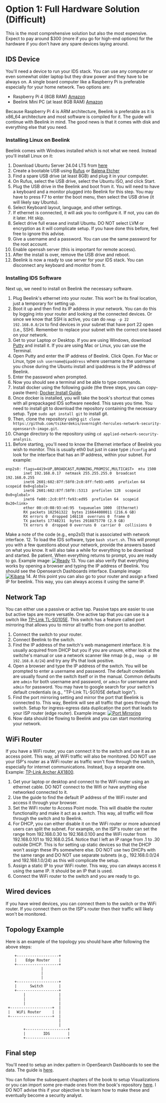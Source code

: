 # Option 1: Full Hardware Solution (Difficult)
This is the most comprehensive solution but also the most expensive. Expect to pay around $300 (more if you go for high-end options) for the hardware if you don't have any spare devices laying around.

## IDS Device
You'll need a device to run your IDS stack. You can use any computer or even somewhat older laptop but they draw power and they have to be always on. A single board computer like a Raspberry Pi is preferable especially for your home network. Two options are:
- Raspberry Pi 4 (8GB RAM) [Amazon](https://www.amazon.com/CanaKit-Raspberry-8GB-Basic-Starter/dp/B08956GVXN)
- Beelink Mini PC (at least 8GB RAM) [Amazon](https://www.amazon.com/Beelink-Desktop-Computer-Support-Ethernet/dp/B0BVLPCDVW)

Because Raspberry Pi 4 is ARM architecture, Beelink is preferable as it is x86_64 architecture and most software is compiled for it. The guide will continue with Beelink in mind. The good news is that it comes with disk and everything else that you need.

### Installing Linux on Beelink
Beelink comes with Windows installed which is not what we need. Instead you'll install Linux on it:
1. Download Ubuntu Server 24.04 LTS from [here](https://ubuntu.com/download/server)
2. Create a bootable USB using [Rufus](https://rufus.ie/) or [Balena Etcher](https://www.balena.io/etcher/)
3. Find a spare USB drive (at least 8GB) and plug it in your computer.
4. On Rufus, select the USB drive, select the Ubuntu ISO, and click Start.
5. Plug the USB drive in the Beelink and boot from it. You will need to have a keyboard and a monitor plugged into Beelink for this step. You may have to press F7 to enter the boot menu, then select the USB drive (it will likely say Ubuntu).
6. Select Keyboard layout, language, and other settings.
7. If ethernet is connected, it will ask you to configure it. If not, you can do it later. Hit skip.
8. Select drive full erase and install Ubuntu. DO NOT select LVM or encryption as it will complicate setup. If you have done this before, feel free to ignore this advise.
9. Give a username and a password. You can use the same password for the root account.
10. Enable openssh server (this is important for remote access).
11. After the install is over, remove the USB drive and reboot.
12. Beelink is now a ready to use server for your IDS stack. You can disconnect any keyboard and monitor from it.

### Installing IDS Software
Next up, we need to install on Beelink the necessary software.
1. Plug Beelink's ethernet into your router. This won't be its final location, just a temporary for setting up.
2. Boot it up and then find its IP address in your network. You can do this by logging into your router and looking at the connected devices. Or since we know that SSH is active, you can do `nmap -p 22 192.168.0.0/24` to find devices in your subnet that have port 22 open (i.e., SSH). Remember to replace your subnet with the correct one based on your network.
3. Get to your Laptop or Desktop. If you are using Windows, download [Putty](https://www.chiark.greenend.org.uk/~sgtatham/putty/latest.html) and install it. If you are using Mac or Linux, you can use the Terminal.
4. Open Putty and enter the IP address of Beelink. Click Open. For Mac or Linux, type `ssh username@ipaddress` where username is the username you chose during the Ubuntu install and ipaddress is the IP address of Beelink.
5. Enter the password when prompted.
6. Now you should see a terminal and be able to type commands.
7. Install docker using the following guide (the three steps, you can copy-paste them): [Docker Install Guide](https://docs.docker.com/engine/install/ubuntu/#install-using-the-repository).
8. Once docker is installed, you will take the book's shortcut that comes with all prepackaged IDS software needed. This saves you time. You need to install git to download the repository containing the necessary setup. Type `sudo apt install git` to install git.
9. Then, clone the repository using `git clone https://github.com/tsikerdekis/overnight-hercules-network-security-opensearch-image.git`.
10. Change directory to the repository using `cd applied-network-security-analysis`.
11. Before starting, you'll need to know the Ethernet interface of Beelink you wish to monitor. This is usually eth0 but just in case type `ifconfig` and look for the interface that has an IP address, within your subnet. For example:
```
enp2s0: flags=4419<UP,BROADCAST,RUNNING,PROMISC,MULTICAST>  mtu 1500
        inet 192.168.0.17  netmask 255.255.255.0  broadcast 192.168.0.255
        inet6 2601:602:87f:58f0:2c0:8ff:fe93:ed95  prefixlen 64  scopeid 0x0<global>
        inet6 2601:602:87f:58f0::5313  prefixlen 128  scopeid 0x0<global>
        inet6 fe80::2c0:8ff:fe93:ed95  prefixlen 64  scopeid 0x20<link>
        ether 00:c0:08:93:ed:95  txqueuelen 1000  (Ethernet)
        RX packets 182561322  bytes 216644080011 (216.6 GB)
        RX errors 0  dropped 146118  overruns 0  frame 0
        TX packets 17748231  bytes 2918875770 (2.9 GB)
        TX errors 0  dropped 0 overruns 0  carrier 0  collisions 0
```
Make a note of the code (e.g., enp2s0) that is associated with network interface.
12. To load the IDS software, type `bash start.sh`. This will prompt you with a few questions about your network, provide the answers based on what you know. It will also take a while for everything to be download and started. Be patient. When everything returns to prompt, you are ready to go. Example image:
[![Ready](img/nsm-ready.png)](img/nsm-ready.png)
13. You can also verify that everything works by opening a browser and typing the IP address of Beelink. You should see the Opensearch Dashboards interface. Example image:
[![Kibana](img/dashboards.png)](img/dashboards.png)
14. At this point you can also go to your router and assign a fixed IP for beelink. This way, you can always access it using the same IP.

## Network Tap
You can either use a passive or active tap. Passive taps are easier to use but active taps are more versatile. One active tap that you can use is a switch like [TP-Link TL-SG105E](https://www.amazon.com/TP-LINK-TL-SG105E-5-Port-Gigabit-Version/dp/B00N0OHEMA). This switch has a feature called port mirroring that allows you to mirror all traffic from one port to another.

1. Connect the switch to your router.
2. Connect Beelink to the switch.
3. Find the IP address of the switch's web management interface. It is usually acquired from DHCP but you if you are unsure, either look at the switche's manual or use a network scanner like nmap (e.g., `nmap -p 80 192.168.0.0/24`) and try any IPs that look positive.
4. Open a browser and type the IP address of the switch. You will be prompted to enter a username and password. The default credentials are usually found on the switch itself or in the manual. Common defaults are `admin` for both username and password, or `admin` for username and `admin` for password. You may have to google search for your switch's default credentials (e.g., "TP-Link TL-SG105E default login").
5. Find the port mirroring setting and mirror the port that Beelink is connected to. This way, Beelink will see all traffic that goes through the switch. Setup for ingress-egress data duplication the port that leads to your ISP router (edge router). Example image:
[![Port Mirroring](img/port-mirroring.png)](img/port-mirroring.png)
6. Now data should be flowing to Beelink and you can start monitoring your network.

## WiFi Router
If you have a WiFi router, you can connect it to the switch and use it as an access point. This way, all WiFi traffic will also be monitored. DO NOT use your ISP's router as a WiFi router as traffic won't flow through the switch, especially for internet communications. Instead, buy a separate one. Example: [TP-Link Archer AX1800](https://www.amazon.com/WiFi-6-Router-Gigabit-Wireless/dp/B08H8ZLKKK).

1. Get your laptop or desktop and connect to the WiFi router using an ethernet cable. DO NOT connect to the Wifi or have anything else networked connected to it.
2. Use the guide to find the default IP address of the WiFi router and access it through your browser.
3. Set the WiFi router to Access Point mode. This will disable the router functionality and make it act as a switch. This way, all traffic will flow through the switch and to Beelink. 
4. For DHCP, you can either disable it on the WiFi router or more advanced users can split the subnet. For example, on the ISP's router can set the range from 192.168.0.30 to 192.168.0.100 and the WiFi router from 192.168.0.101 to 192.168.0.254. Notice that I left an IP range from .1 to .30 outside DHCP. This is for setting up static devices so that the DHCP won't assign these IPs somewhere else. DO NOT use two DHCPs with the same range and DO NOT use separate subnets (e.g., 192.168.0.0/24 and 192.168.1.0/24) as this will complicate the setup.
5. Assign a static IP to your WiFi router. This way, you can always access it using the same IP. It should be an IP that is used.
6. Connect the WiFi router to the switch and you are ready to go.

## Wired devices
If you have wired devices, you can connect them to the switch or the WiFi router. If you connect them on the ISP's router then their traffic will likely won't be monitored.


## Topology Example

Here is an example of the topology you should have after following the above steps:
```
    +-------------------+
    |    Edge Router    |
    +-------------------+
                |
                |
                |
    +-------------------+
    |      Switch       |
    +-------------------+
        |               |
        |               |
        |               |   
 +-------------------+  |
 |   WiFi Router     |  |
 +-------------------+  |
                        |  
                        |
        +-------------------+
        |        IDS        |
        +-------------------+
```

## Final step
You'll need to setup an index pattern in OpenSearch Dashboards to see the data. The guide is [here](setting-up-index-pattern.md).

You can follow the subsequent chapters of the book to setup Visualizations or you can import some pre-made ones from the book's repository [here](prebuilt-dashboards.md). I DO NOT advise this if your objective is to learn how to make these and eventually become a security analyst.
